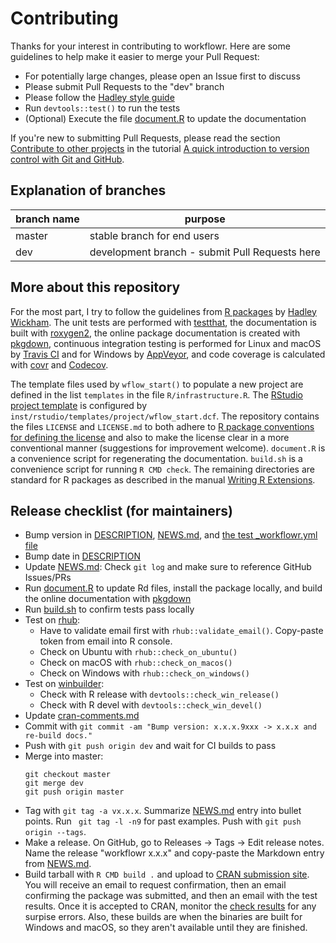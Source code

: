 # Contributing

Thanks for your interest in contributing to workflowr.
Here are some guidelines to help make it easier to merge your Pull Request:

* For potentially large changes, please open an Issue first to discuss
* Please submit Pull Requests to the "dev" branch
* Please follow the [Hadley style guide][style]
* Run `devtools::test()` to run the tests
* (Optional) Execute the file [document.R](document.R) to update the
documentation

If you're new to submitting Pull Requests, please read the section [Contribute
to other projects][contribute] in the tutorial [A quick introduction to version
control with Git and GitHub][git-tutorial].

## Explanation of branches

branch name   | purpose
------------- | -------------
master        | stable branch for end users
dev           | development branch - submit Pull Requests here

## More about this repository

For the most part, I try to follow the guidelines from [R packages][r-pkg] by
[Hadley Wickham][hadley]. The unit tests are performed with [testthat][], the
documentation is built with [roxygen2][], the online package documentation is
created with [pkgdown][], continuous integration testing is performed for Linux
and macOS by [Travis CI][travis] and for Windows by [AppVeyor][appveyor], and
code coverage is calculated with [covr][] and [Codecov][].

The template files used by `wflow_start()` to populate a new project are defined
in the list `templates` in the file `R/infrastructure.R`. The [RStudio project
template][pt] is configured by `inst/rstudio/templates/project/wflow_start.dcf`.
The repository contains the files `LICENSE` and `LICENSE.md` to both adhere to
[R package conventions for defining the license][r-exts-licensing] and also to
make the license clear in a more conventional manner (suggestions for
improvement welcome). `document.R` is a convenience script for regenerating the
documentation. `build.sh` is a convenience script for running `R CMD check`. The
remaining directories are standard for R packages as described in the manual
[Writing R Extensions][r-exts].

## Release checklist (for maintainers)

* Bump version in [DESCRIPTION](DESCRIPTION), [NEWS.md](NEWS.md), and
[the test _workflowr.yml file](tests/testthat/files/test-wflow_update/post/_workflowr.yml)
* Bump date in [DESCRIPTION](DESCRIPTION)
* Update [NEWS.md](NEWS.md): Check `git log` and make sure to reference GitHub
Issues/PRs
* Run [document.R](document.R) to update Rd files, install the package locally,
and build the online documentation with [pkgdown][]
* Run [build.sh](build.sh) to confirm tests pass locally
* Test on [rhub][]:
    * Have to validate email first with `rhub::validate_email()`. Copy-paste
    token from email into R console.
    * Check on Ubuntu with `rhub::check_on_ubuntu()`
    * Check on macOS with `rhub::check_on_macos()`
    * Check on Windows with `rhub::check_on_windows()`
* Test on [winbuilder][]:
    * Check with R release with `devtools::check_win_release()`
    * Check with R devel with `devtools::check_win_devel()`
* Update [cran-comments.md](cran-comments.md)
* Commit with `git commit -am "Bump version: x.x.x.9xxx -> x.x.x and re-build
docs."`
* Push with `git push origin dev` and wait for CI builds to pass
* Merge into master:
    ```
    git checkout master
    git merge dev
    git push origin master
    ```
* Tag with `git tag -a vx.x.x`. Summarize [NEWS.md](NEWS.md) entry into bullet
points. Run ` git tag -l -n9` for past examples. Push with `git push origin
--tags`.
* Make a release. On GitHub, go to Releases -> Tags -> Edit release notes. Name
the release "workflowr x.x.x" and copy-paste the Markdown entry from
[NEWS.md](NEWS.md).
* Build tarball with `R CMD build .` and upload to [CRAN submission
site][cran-submit]. You will receive an email to request confirmation, then an
email confirming the package was submitted, and then an email with the test
results. Once it is accepted to CRAN, monitor the [check results][check-results]
for any surpise errors. Also, these builds are when the binaries are built for
Windows and macOS, so they aren't available until they are finished.

[appveyor]: https://ci.appveyor.com
[check-results]: https://cran.r-project.org/web/checks/check_results_workflowr.html
[Codecov]: https://codecov.io/
[contribute]: http://journals.plos.org/ploscompbiol/article?id=10.1371/journal.pcbi.1004668#sec011
[covr]: https://github.com/jimhester/covr
[cran-submit]: https://cran.r-project.org/submit.html
[git-tutorial]: http://journals.plos.org/ploscompbiol/article?id=10.1371/journal.pcbi.1004668
[hadley]: http://hadley.nz/
[pkgdown]: https://github.com/r-lib/pkgdown
[pt]: https://rstudio.github.io/rstudio-extensions/rstudio_project_templates.html
[r-exts]: https://cran.r-project.org/doc/manuals/R-exts.html
[r-exts-licensing]: https://cran.r-project.org/doc/manuals/R-exts.html#Licensing
[r-pkg]: http://r-pkgs.had.co.nz/
[rhub]: https://r-hub.github.io/rhub/
[roxygen2]: https://github.com/klutometis/roxygen
[style]: http://adv-r.had.co.nz/Style.html
[testthat]: https://github.com/hadley/testthat
[travis]: https://travis-ci.org/
[winbuilder]: https://win-builder.r-project.org/
